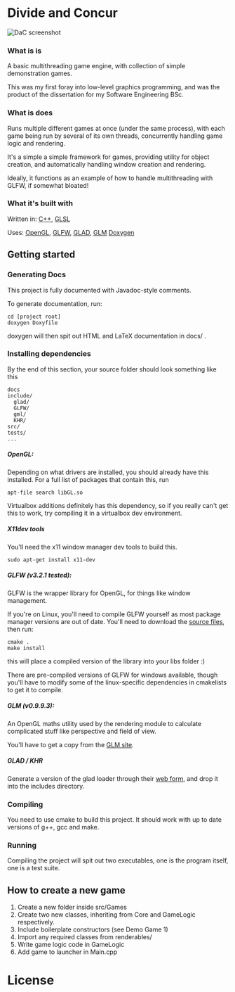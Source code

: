 # Divide and Concur

![DaC screenshot](docs/images/readme_splash.gif)


### What is is

A basic multithreading game engine, with collection of simple demonstration games.

This was my first foray into low-level graphics programming, and was the product of the dissertation for my Software Engineering BSc.

### What is does

Runs multiple different games at once (under the same process), with each game being run by several of its own threads, concurrently handling game logic and rendering.

It's a simple a simple framework for games, providing utility for object creation, and automatically handling window creation and rendering.

Ideally, it functions as an example of how to handle multithreading with GLFW, if somewhat bloated!

### What it's built with

Written in: [C++](https://isocpp.org/), [GLSL](https://www.khronos.org/opengl/wiki/OpenGL_Shading_Language)

Uses: [OpenGL](https://www.opengl.org/),
[GLFW](https://www.glfw.org/),
[GLAD](https://glad.dav1d.de/),
[GLM](https://glm.g-truc.net/0.9.9/index.html)
[Doxygen](https://glm.g-truc.net/0.9.9/index.html)


## Getting started

### Generating Docs

This project is fully documented with Javadoc-style comments.

To generate documentation, run:

```
cd [project root]
doxygen Doxyfile
```
doxygen will then spit out HTML and LaTeX documentation in docs/ .

### Installing dependencies

By the end of this section, your source folder should look something like this


```
docs
include/
  glad/
  GLFW/
  gml/
  KHR/
src/
tests/
...
```
##### OpenGL:

Depending on what drivers are installed, you should already have this installed.
For a full list of packages that contain this, run

```
apt-file search libGL.so
```

Virtualbox additions definitely has this dependency, so if you really can't get this to work, try compiling it in a virtualbox dev environment.


##### X11dev tools

You'll need the x11 window manager dev tools to build this.

```
sudo apt-get install x11-dev
```


##### GLFW (v3.2.1 tested):

GLFW is the wrapper library for OpenGL, for things like window management.

If you're on Linux, you'll need to compile GLFW yourself as most package manager versions are out of date.
You'll need to download the [source files](https://www.glfw.org/download.html), then run:

```
cmake .
make install
```

this will place a compiled version of the library into your libs folder :)

There are pre-compiled versions of GLFW for windows available, though you'll have to modify some of the linux-specific dependencies in cmakelists to get it to compile.

##### GLM (v0.9.9.3):

An OpenGL maths utility used by the rendering module to calculate complicated stuff like perspective and field of view.

You'll have to get a copy from the [GLM site](https://glm.g-truc.net/0.9.9/index.html).



##### GLAD / KHR

Generate a version of the glad loader through their [web form](https://glad.dav1d.de/), and drop it into the includes directory.

### Compiling

You need to use cmake to build this project.
It should work with up to date versions of g++, gcc and make.


### Running

Compiling the project will spit out two executables, one is the program itself, one is a test suite.

## How to create a new game

1. Create a new folder inside src/Games
2. Create two new classes, inheriting from Core and GameLogic respectively.
3. Include boilerplate constructors (see Demo Game 1)
4. Import any required classes from renderables/
5. Write game logic code in GameLogic
6. Add game to launcher in Main.cpp

# License
